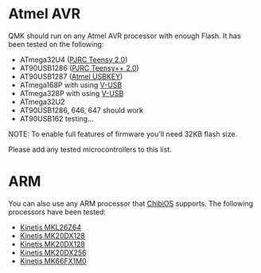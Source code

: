 # Atmel AVR

QMK should run on any Atmel AVR processor with enough Flash. It has been tested on the following:

* ATmega32U4 ([PJRC Teensy 2.0](http://www.pjrc.com/teensy/))
* AT90USB1286 ([PJRC Teensy++ 2.0](http://www.pjrc.com/teensy/))
* AT90USB1287 ([Atmel USBKEY](http://www.atmel.com/tools/AT90USBKEY.aspx))
* ATmega168P with using [V-USB](http://www.obdev.at/products/vusb/index.html)
* ATmega328P with using [V-USB](http://www.obdev.at/products/vusb/index.html)
* ATmega32U2
* AT90USB1286, 646, 647 should work
* AT90USB162 testing...

NOTE: To enable full features of firmware you'll need 32KB flash size.

Please add any tested microcontrollers to this list.

# ARM

You can also use any ARM processor that [ChibiOS](http://www.chibios.org) supports. The following processors have been tested:

* [Kinetis MKL26Z64](http://www.nxp.com/products/microcontrollers-and-processors/arm-processors/kinetis-cortex-m-mcus/l-series-ultra-low-power-m0-plus/kinetis-kl2x-48-mhz-usb-ultra-low-power-microcontrollers-mcus-based-on-arm-cortex-m0-plus-core:KL2x)
* [Kinetis MK20DX128](http://www.nxp.com/assets/documents/data/en/data-sheets/K20P64M50SF0.pdf)
* [Kinetis MK20DX128](http://www.nxp.com/assets/documents/data/en/data-sheets/K20P64M50SF0.pdf)
* [Kinetis MK20DX256](http://www.nxp.com/products/microcontrollers-and-processors/arm-processors/kinetis-cortex-m-mcus/k-series-performance-m4/k2x-usb/kinetis-k20-72-mhz-full-speed-usb-mixed-signal-integration-microcontrollers-mcus-based-on-arm-cortex-m4-core:K20_72)
* [Kinetis MK66FX1M0](https://www.nxp.com/docs/en/reference-manual/K66P144M180SF5RMV2.pdf)
